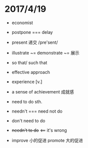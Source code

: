 # 2017/4/19

+ economist

+ postpone === delay

+ present 递交 /pre'sent/

+ illustrate \~= demonstrate \~= 展示

+ so that/ such that

+ effective approach

+ experience \[v.\]

+ a sense of achievement 成就感

+ need to do sth.

+ needn't === need not do

+ don't need to do

+ ~~needn't to do~~ \<== it's wrong

+ improve 小的促进 promote 大的促进
